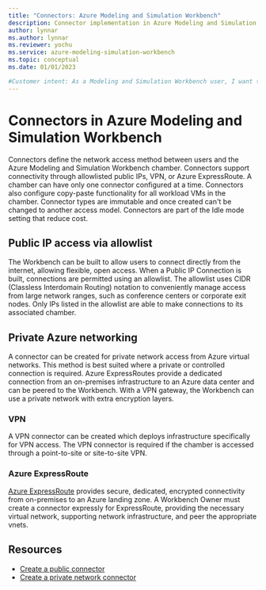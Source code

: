 ```yaml
---
title: "Connectors: Azure Modeling and Simulation Workbench"
description: Connector implementation in Azure Modeling and Simulation Workbench.
author: lynnar
ms.author: lynnar
ms.reviewer: yochu
ms.service: azure-modeling-simulation-workbench
ms.topic: conceptual
ms.date: 01/01/2023

#Customer intent: As a Modeling and Simulation Workbench user, I want to understand the component.
---
```

# Connectors in Azure Modeling and Simulation Workbench

Connectors define the network access method between users and the Azure Modeling and Simulation Workbench chamber. Connectors support connectivity through allowlisted public IPs, VPN, or Azure ExpressRoute. A chamber can have only one connector configured at a time. Connectors also configure copy-paste functionality for all workload VMs in the chamber. Connector types are immutable and once created can't be changed to another access model. Connectors are part of the Idle mode setting that reduce cost.

## Public IP access via allowlist

The Workbench can be built to allow users to connect directly from the internet, allowing flexible, open access. When a Public IP Connection is built, connections are permitted using an allowlist. The allowlist uses CIDR (Classless Interdomain Routing) notation to conveniently manage access from large network ranges, such as conference centers or corporate exit nodes. Only IPs listed in the allowlist are able to make connections to its associated chamber.

## Private Azure networking

A connector can be created for private network access from Azure virtual networks. This method is best suited where a private or controlled connection is required. Azure ExpressRoutes provide a dedicated connection from an on-premises infrastructure to an Azure data center and can be peered to the Workbench. With a VPN gateway, the Workbench can use a private network with extra encryption layers.

### VPN

A VPN connector can be created which deploys infrastructure specifically for VPN access. The VPN connector is required if the chamber is accessed through a point-to-site or site-to-site VPN.

### Azure ExpressRoute

[Azure ExpressRoute](/azure/expressroute/expressroute-introduction) provides secure, dedicated, encrypted connectivity from on-premises to an Azure landing zone. A Workbench Owner must create a connector expressly for ExpressRoute, providing the necessary virtual network, supporting network infrastructure, and peer the appropriate vnets.

## Resources

* [Create a public connector](./how-to-guide-public-network.md)
* [Create a private network connector](./how-to-guide-private-network.md)
